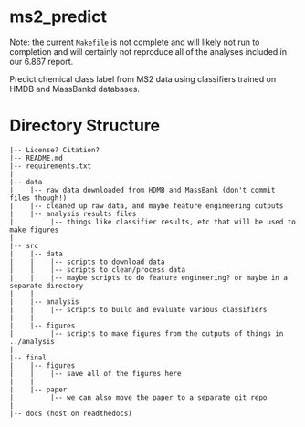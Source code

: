 # ms2_predict

Note: the current `Makefile` is not complete and will likely not run to completion
and will certainly not reproduce all of the analyses included in our 6.867 report.

Predict chemical class label from MS2 data using classifiers trained on
HMDB and MassBankd databases.

# Directory Structure

```
|-- License? Citation?
|-- README.md
|-- requirements.txt
|
|-- data
|    |-- raw data downloaded from HDMB and MassBank (don't commit files though!)
|    |-- cleaned up raw data, and maybe feature engineering outputs
|    |-- analysis results files
|         |-- things like classifier results, etc that will be used to make figures
|
|-- src
|    |-- data
|    |	  |-- scripts to download data
|    |	  |-- scripts to clean/process data
|    |    |-- maybe scripts to do feature engineering? or maybe in a separate directory
|    |
|    |-- analysis
|    |	  |-- scripts to build and evaluate various classifiers
|    |
|    |-- figures
|         |-- scripts to make figures from the outputs of things in ../analysis
|
|-- final
|    |-- figures
|    |    |-- save all of the figures here
|    |
|    |-- paper
|         |-- we can also move the paper to a separate git repo
|
|-- docs (host on readthedocs)
```